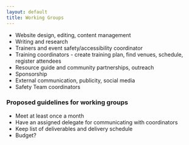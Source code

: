 ```yaml
---
layout: default
title: Working Groups
---
```


- Website design, editing, content management
- Writing and research
- Trainers and event safety/accessibility coordinator
- Training coordinators - create training plan, find venues, schedule, register attendees
- Resource guide and community partnerships, outreach
- Sponsorship
- External communication, publicity, social media
- Safety Team coordinators

### Proposed guidelines for working groups

- Meet at least once a month
- Have an assigned delegate for communicating with coordinators
- Keep list of deliverables and delivery schedule
- Budget?